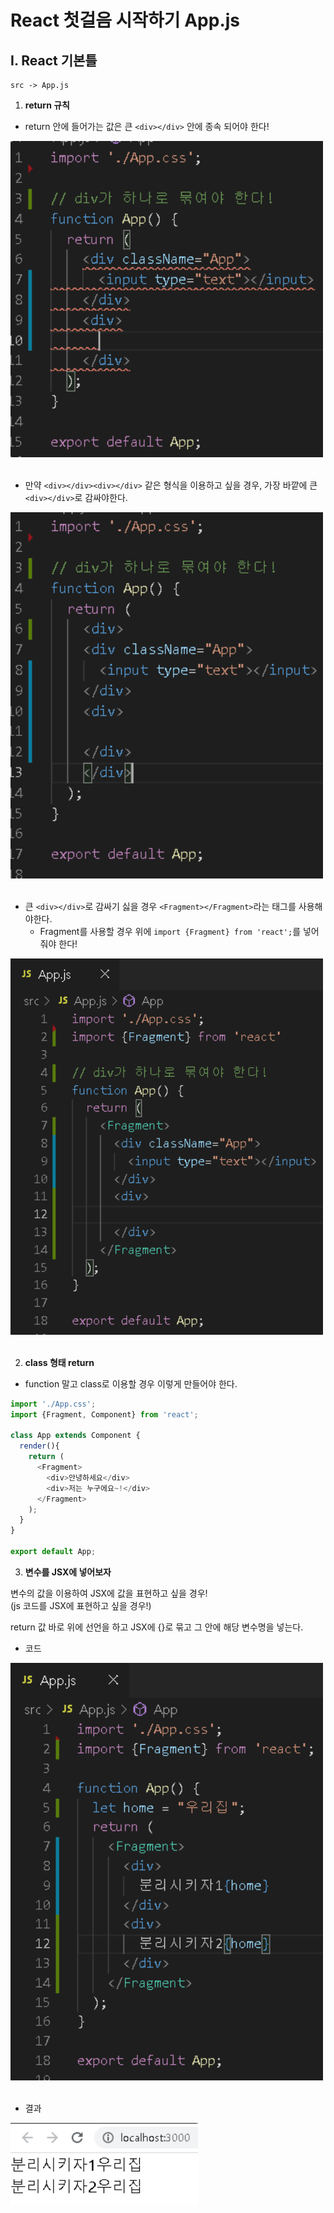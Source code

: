 # React 첫걸음 시작하기 App.js

## I. React 기본틀

~~~
src -> App.js
~~~

1. **return 규칙**

- return 안에 들어가는 값은 큰 `<div></div>` 안에 종속 되어야 한다!

<img src="https://github.com/cwadven/react_study/blob/master/assets/seq1.PNG" alt="react" width="500"/><br><br>

- 만약 `<div></div><div></div>` 같은 형식을 이용하고 싶을 경우, 가장 바깥에 큰 `<div></div>`로 감싸야한다.

<img src="https://github.com/cwadven/react_study/blob/master/assets/seq2.PNG" alt="react" width="500"/><br><br>

- 큰 `<div></div>`로 감싸기 싫을 경우 `<Fragment></Fragment>`라는 태그를 사용해야한다.
    - Fragment를 사용할 경우 위에 `import {Fragment} from 'react';`를 넣어줘야 한다!

<img src="https://github.com/cwadven/react_study/blob/master/assets/seq3.PNG" alt="react" width="500"/><br><br>


2. **class 형태 return**

- function 말고 class로 이용할 경우 이렇게 만들어야 한다.

```javascript
import './App.css';
import {Fragment, Component} from 'react';

class App extends Component {
  render(){
    return (
      <Fragment>
        <div>안녕하세요</div>
        <div>저는 누구에요~!</div>
      </Fragment>
    );
  }
}

export default App;
```

3. **변수를 JSX에 넣어보자**

변수의 값을 이용하여 JSX에 값을 표현하고 싶을 경우!<br>
(js 코드를 JSX에 표현하고 싶을 경우!)

return 값 바로 위에 선언을 하고 JSX에 {}로 묶고 그 안에 해당 변수명을 넣는다.

- 코드

<img src="https://github.com/cwadven/react_study/blob/master/assets/seq03.PNG" alt="react" width="500"/><br><br>

- 결과

<img src="https://github.com/cwadven/react_study/blob/master/assets/seq003.PNG" alt="react" width="300"/><br><br>
